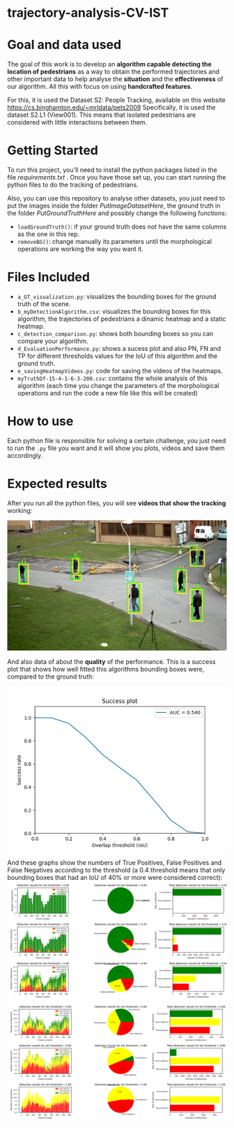 # trajectory-analysis-CV-IST

# Goal and data used

The goal of this work is to develop an **algorithm capable detecting the location of pedestrians** as a way to obtain the performed trajectories and other important data to help analyse the **situation** and the **effectiveness** of our algorithm. All this with focus on using **handcrafted features**.

For this, it is used the Dataset S2: People Tracking, available on this website https://cs.binghamton.edu/~mrldata/pets2009
Specifically, it is used the dataset S2.L1 (View001). This means that isolated pedestrians are considered with little interactions between them.

# Getting Started

To run this project, you'll need to install the python packages listed in the file *requirements.txt* . Once you have those set up, you can start running the python files to do the tracking of pedestrians.

Also, you can use this repository to analyse other datasets, you just need to put the images inside the folder *PutImageDatasetHere*, the ground truth in the folder *PutGroundTruthHere* and possibly change the following functions:
- ``loadGroundTruth()``: if your ground truth does not have the same columns as the one in this rep.
- ``removeBG()``: change manually its parameters until the morphological operations are working the way you want it.

# Files Included

- ``a_GT_visualization.py``: visualizes the bounding boxes for the ground truth of the scene.
- ``b_myDetectionAlgorithm.csv``: visualizes the bounding boxes for this algorithm, the trajectories of pedestrians a dinamic heatmap and a static heatmap.
- ``c_detection_comparison.py``: shows both bounding boxes so you can compare your algorithm.
- ``d_EvaluationPerformance.py``: shows a sucess plot and also PN, FN and TP for different thresholds values for the IoU of this algorithm and the ground truth.
- ``e_savingHeatmapVideos.py``: code for saving the videos of the heatmaps.
- ``myTruthDf-15-4-1-6-3-200.csv``: contains the whole analysis of this algorithm (each time you change the parameters of the morphological operations and run the code a new file like this will be created)

# How to use

Each python file is responsible for solving a certain challenge, you just need to run the ``.py`` file you want and it will show you plots, videos and save them accordingly.

# Expected results

After you run all the python files, you will see **videos that show the tracking** working:

![Algorithm Comparisson - Example](My%20analysis%20results/AlgorithmComparissonExample.png)

And also data of about the **quality** of the performance.
This is a success plot that shows how well fitted this algorithms bounding boxes were, compared to the ground truth:

![Sucess plot](My%20analysis%20results/success_plot.png)

And these graphs show the numbers of True Positives, False Positives and False Negatives according to the threshold (a 0.4 threshold means that only bounding boxes that had an IoU of 40% or more were considered correct):
![Algorithm Performance (low IoU)](My%20analysis%20results/EvaluationPerformance%20-%20low%20thresholds.png)
![Algorithm Performance (high IoU)](My%20analysis%20results/EvaluationPerformance%20-%20high%20thresholds.png)